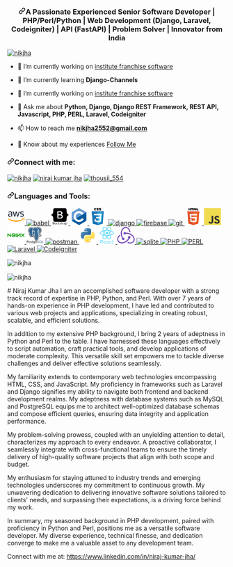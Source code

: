 <div class="Box mt-4 ">
  <div class="Box-body p-4">   
    
<h3 align="center" dir="auto"><a id="user-content-a-passionate-django--php-developer-from-india" class="anchor" aria-hidden="true" tabindex="-1" href="#a-passionate-django--php-developer-from-india"><svg class="octicon octicon-link" viewBox="0 0 16 16" version="1.1" width="16" height="16" aria-hidden="true"><path d="m7.775 3.275 1.25-1.25a3.5 3.5 0 1 1 4.95 4.95l-2.5 2.5a3.5 3.5 0 0 1-4.95 0 .751.751 0 0 1 .018-1.042.751.751 0 0 1 1.042-.018 1.998 1.998 0 0 0 2.83 0l2.5-2.5a2.002 2.002 0 0 0-2.83-2.83l-1.25 1.25a.751.751 0 0 1-1.042-.018.751.751 0 0 1-.018-1.042Zm-4.69 9.64a1.998 1.998 0 0 0 2.83 0l1.25-1.25a.751.751 0 0 1 1.042.018.751.751 0 0 1 .018 1.042l-1.25 1.25a3.5 3.5 0 1 1-4.95-4.95l2.5-2.5a3.5 3.5 0 0 1 4.95 0 .751.751 0 0 1-.018 1.042.751.751 0 0 1-1.042.018 1.998 1.998 0 0 0-2.83 0l-2.5 2.5a1.998 1.998 0 0 0 0 2.83Z"></path></svg></a>A Passionate Experienced Senior Software Developer | PHP/Perl/Python | Web Development (Django, Laravel, Codeigniter) | API (FastAPI) | Problem Solver | Innovator from India</h3>
<p align="left" dir="auto"> <a href="https://github.com/ryo-ma/github-profile-trophy"><img src="https://github-profile-trophy.vercel.app/?username=nikjha" alt="nikjha" data-canonical-src="https://github-profile-trophy.vercel.app/?username=nikjha" style="max-width: 100%;"></a> </p>
<ul dir="auto">
<li>
<p dir="auto">🔭 I’m currently working on <a href="https://github.com/nikjha/institute-franchise-software">institute franchise software</a></p>
</li>
<li>
<p dir="auto">🌱 I’m currently learning <strong>Django-Channels</strong></p>
</li>
<li>
<p dir="auto">🔭 I’m currently working on <a href="https://github.com/nikjha/institute-franchise-software">institute franchise software</a></p>
</li>
<li>
<p dir="auto">💬 Ask me about <strong>Python, Django, Django REST Framework, REST API, Javascript, PHP, PERL, Laravel, Codeigniter</strong></p>
</li>
<li>
<p dir="auto">📫 How to reach me <strong><a href="mailto:nikjha2552@gmail.com">nikjha2552@gmail.com</a></strong></p>
</li>
<li>
<p dir="auto">📄 Know about my experiences <a href="[https://flowcv.me/thouseef](https://www.linkedin.com/in/niraj-kumar-jha/)" rel="nofollow">Follow Me</a></p>
</li>

</ul>
<h3 align="left" dir="auto"><a id="user-content-connect-with-me" class="anchor" aria-hidden="true" tabindex="-1" href="#connect-with-me"><svg class="octicon octicon-link" viewBox="0 0 16 16" version="1.1" width="16" height="16" aria-hidden="true"><path d="m7.775 3.275 1.25-1.25a3.5 3.5 0 1 1 4.95 4.95l-2.5 2.5a3.5 3.5 0 0 1-4.95 0 .751.751 0 0 1 .018-1.042.751.751 0 0 1 1.042-.018 1.998 1.998 0 0 0 2.83 0l2.5-2.5a2.002 2.002 0 0 0-2.83-2.83l-1.25 1.25a.751.751 0 0 1-1.042-.018.751.751 0 0 1-.018-1.042Zm-4.69 9.64a1.998 1.998 0 0 0 2.83 0l1.25-1.25a.751.751 0 0 1 1.042.018.751.751 0 0 1 .018 1.042l-1.25 1.25a3.5 3.5 0 1 1-4.95-4.95l2.5-2.5a3.5 3.5 0 0 1 4.95 0 .751.751 0 0 1-.018 1.042.751.751 0 0 1-1.042.018 1.998 1.998 0 0 0-2.83 0l-2.5 2.5a1.998 1.998 0 0 0 0 2.83Z"></path></svg></a>Connect with me:</h3>
<p align="left" dir="auto">
<a href="https://twitter.com/jhanirajkr" rel="nofollow"><img align="center" src="https://raw.githubusercontent.com/nikjha/github-profile-readme-generator/master/src/images/icons/Social/twitter.svg" alt="nikjha" height="30" width="40" style="max-width: 100%;"></a>
<a href="https://linkedin.com/in/niraj-kumar-jha" rel="nofollow"><img align="center" src="https://raw.githubusercontent.com/rahuldkjain/github-profile-readme-generator/master/src/images/icons/Social/linked-in-alt.svg" alt="niraj kumar jha" height="30" width="40" style="max-width: 100%;"></a>
<a href="https://instagram.com/nikisniraj" rel="nofollow"><img align="center" src="https://raw.githubusercontent.com/rahuldkjain/github-profile-readme-generator/master/src/images/icons/Social/instagram.svg" alt="thousii_554" height="30" width="40" style="max-width: 100%;"></a>

</p>
<h3 align="left" dir="auto"><a id="user-content-languages-and-tools" class="anchor" aria-hidden="true" tabindex="-1" href="#languages-and-tools"><svg class="octicon octicon-link" viewBox="0 0 16 16" version="1.1" width="16" height="16" aria-hidden="true"><path d="m7.775 3.275 1.25-1.25a3.5 3.5 0 1 1 4.95 4.95l-2.5 2.5a3.5 3.5 0 0 1-4.95 0 .751.751 0 0 1 .018-1.042.751.751 0 0 1 1.042-.018 1.998 1.998 0 0 0 2.83 0l2.5-2.5a2.002 2.002 0 0 0-2.83-2.83l-1.25 1.25a.751.751 0 0 1-1.042-.018.751.751 0 0 1-.018-1.042Zm-4.69 9.64a1.998 1.998 0 0 0 2.83 0l1.25-1.25a.751.751 0 0 1 1.042.018.751.751 0 0 1 .018 1.042l-1.25 1.25a3.5 3.5 0 1 1-4.95-4.95l2.5-2.5a3.5 3.5 0 0 1 4.95 0 .751.751 0 0 1-.018 1.042.751.751 0 0 1-1.042.018 1.998 1.998 0 0 0-2.83 0l-2.5 2.5a1.998 1.998 0 0 0 0 2.83Z"></path></svg></a>Languages and Tools:</h3>
<p align="left" dir="auto"> <a href="https://aws.amazon.com" rel="nofollow"> <img src="https://raw.githubusercontent.com/devicons/devicon/master/icons/amazonwebservices/amazonwebservices-original-wordmark.svg" alt="aws" width="40" height="40" style="max-width: 100%;"> </a> <a href="https://babeljs.io/" rel="nofollow"> <img  src="https://camo.githubusercontent.com/1abf71d00a4a13bfdeccdc131c65f02644fae4e746289bd7c21bf1d2af986389/68747470733a2f2f7777772e766563746f726c6f676f2e7a6f6e652f6c6f676f732f626162656c6a732f626162656c6a732d69636f6e2e737667" alt="babel" width="40" height="40" data-canonical-src="https://www.vectorlogo.zone/logos/babeljs/babeljs-icon.svg" style="max-width: 100%;"> </a> <a href="https://getbootstrap.com" rel="nofollow"> <img src="https://raw.githubusercontent.com/devicons/devicon/master/icons/bootstrap/bootstrap-plain-wordmark.svg" alt="bootstrap" width="40" height="40" style="max-width: 100%;"> </a> <a href="https://www.cprogramming.com/" rel="nofollow"> <img src="https://raw.githubusercontent.com/devicons/devicon/master/icons/c/c-original.svg" alt="c" width="40" height="40" style="max-width: 100%;"> </a> <a href="https://www.w3schools.com/css/" rel="nofollow"> <img src="https://raw.githubusercontent.com/devicons/devicon/master/icons/css3/css3-original-wordmark.svg" alt="css3" width="40" height="40" style="max-width: 100%;"> </a> <a href="https://www.djangoproject.com/" rel="nofollow"> <img src="https://cdn.worldvectorlogo.com/logos/django.svg" alt="django" width="40" height="40" data-canonical-src="https://cdn.worldvectorlogo.com/logos/django.svg" style="max-width: 100%;"> </a><a href="https://firebase.google.com/" rel="nofollow"> <img alt="firebase" src="https://www.vectorlogo.zone/logos/firebase/firebase-icon.svg" width="40" height="40" data-canonical-src="https://www.vectorlogo.zone/logos/firebase/firebase-icon.svg" style="max-width: 100%;"> </a> <a href="https://git-scm.com/" rel="nofollow"> <img alt="git" width="40" height="40" data-canonical-src="https://www.vectorlogo.zone/logos/git-scm/git-scm-icon.svg" src="https://www.vectorlogo.zone/logos/git-scm/git-scm-icon.svg" style="max-width: 100%;"> </a> <a href="https://www.w3.org/html/" rel="nofollow"> <img src="https://raw.githubusercontent.com/devicons/devicon/master/icons/html5/html5-original-wordmark.svg" alt="html5" width="40" height="40" style="max-width: 100%;"> </a> <a href="https://developer.mozilla.org/en-US/docs/Web/JavaScript" rel="nofollow"> <img src="https://raw.githubusercontent.com/devicons/devicon/master/icons/javascript/javascript-original.svg" alt="javascript" width="40" height="40" style="max-width: 100%;"> </a> <a href="https://www.nginx.com" rel="nofollow"> <img src="https://raw.githubusercontent.com/devicons/devicon/master/icons/nginx/nginx-original.svg" alt="nginx" width="40" height="40" style="max-width: 100%;"> </a> <a href="https://www.postgresql.org" rel="nofollow"> <img src="https://raw.githubusercontent.com/devicons/devicon/master/icons/postgresql/postgresql-original-wordmark.svg" alt="postgresql" width="40" height="40" style="max-width: 100%;"> </a> <a href="https://postman.com" rel="nofollow"> <img src="https://www.vectorlogo.zone/logos/getpostman/getpostman-icon.svg" alt="postman" width="40" height="40" data-canonical-src="https://www.vectorlogo.zone/logos/getpostman/getpostman-icon.svg" style="max-width: 100%;"> </a> <a href="https://www.python.org" rel="nofollow"> <img src="https://raw.githubusercontent.com/devicons/devicon/master/icons/python/python-original.svg" alt="python" width="40" height="40" style="max-width: 100%;"> </a> <a href="https://reactjs.org/" rel="nofollow"> <img src="https://raw.githubusercontent.com/devicons/devicon/master/icons/react/react-original-wordmark.svg" alt="react" width="40" height="40" style="max-width: 100%;"> </a> <a href="https://redux.js.org" rel="nofollow"> <img src="https://raw.githubusercontent.com/devicons/devicon/master/icons/redux/redux-original.svg" alt="redux" width="40" height="40" style="max-width: 100%;"> </a> <a href="https://www.sqlite.org/" rel="nofollow"> <img alt="sqlite" width="40" height="40" data-canonical-src="https://www.vectorlogo.zone/logos/sqlite/sqlite-icon.svg" src="https://www.vectorlogo.zone/logos/sqlite/sqlite-icon.svg" style="max-width: 100%;"> </a> <a href="https://www.php.net/" rel="nofollow"> <img alt="PHP" width="40" height="40" data-canonical-src="https://www.php.net/images/logos/new-php-logo.svg" src="https://www.php.net/images/logos/new-php-logo.svg" style="max-width: 100%;"> </a><a href="https://www.perl.org/" rel="nofollow"> <img alt="PERL" width="40" height="40" data-canonical-src="https://uxwing.com/wp-content/themes/uxwing/download/brands-and-social-media/perl-programming-language-icon.png" src="https://uxwing.com/wp-content/themes/uxwing/download/brands-and-social-media/perl-programming-language-icon.png" style="max-width: 100%;"> </a> <a href="https://www.laravel.com/" rel="nofollow"> <img alt="Laravel" width="40" height="40" data-canonical-src="https://cdn.worldvectorlogo.com/logos/laravel-2.svg" src="https://cdn.worldvectorlogo.com/logos/laravel-2.svg" style="max-width: 100%;"> </a> <a href="https://www.codeigniter.com/" rel="nofollow"> <img alt="Codeigniter" width="40" height="40" data-canonical-src="https://cdn.worldvectorlogo.com/logos/codeigniter.svg" src="https://cdn.worldvectorlogo.com/logos/codeigniter.svg" style="max-width: 100%;"> </a>  </p>

<p dir="auto">
  <img align="center" src="https://camo.githubusercontent.com/d1bd8a634425bdf68115f258dbfc7b5d101786b9d8db39a7b652df5aeaca6b7b/68747470733a2f2f6769746875622d726561646d652d73746174732e76657263656c2e6170702f6170692f746f702d6c616e67733f757365726e616d653d6e696b6a68612673686f775f69636f6e733d74727565266c6f63616c653d656e266c61796f75743d636f6d70616374" alt="nikjha" data-canonical-src="https://github-readme-stats.vercel.app/api/top-langs?username=nikjha&amp;show_icons=true&amp;locale=en&amp;layout=compact" style="max-width: 100%;"></a></p>
<p dir="auto">
  
  <img align="center" src="https://github-readme-streak-stats.herokuapp.com/?user=nikjha&amp;" alt="nikjha" data-canonical-src="https://github-readme-streak-stats.herokuapp.com/?user=nikjha&amp;" style="max-width: 100%;"></a></p>
</article>
  </div>
</div>
# Niraj Kumar Jha
I am an accomplished software developer with a strong track record of expertise in PHP, Python, and Perl. With over 7 years of hands-on experience in PHP development, I have led and contributed to various web projects and applications, specializing in creating robust, scalable, and efficient solutions.

In addition to my extensive PHP background, I bring 2 years of adeptness in Python and Perl to the table. I have harnessed these languages effectively to script automation, craft practical tools, and develop applications of moderate complexity. This versatile skill set empowers me to tackle diverse challenges and deliver effective solutions seamlessly.

My familiarity extends to contemporary web technologies encompassing HTML, CSS, and JavaScript. My proficiency in frameworks such as Laravel and Django signifies my ability to navigate both frontend and backend development realms. My adeptness with database systems such as MySQL and PostgreSQL equips me to architect well-optimized database schemas and compose efficient queries, ensuring data integrity and application performance.

My problem-solving prowess, coupled with an unyielding attention to detail, characterizes my approach to every endeavor. A proactive collaborator, I seamlessly integrate with cross-functional teams to ensure the timely delivery of high-quality software projects that align with both scope and budget.

My enthusiasm for staying attuned to industry trends and emerging technologies underscores my commitment to continuous growth. My unwavering dedication to delivering innovative software solutions tailored to clients' needs, and surpassing their expectations, is a driving force behind my work.

In summary, my seasoned background in PHP development, paired with proficiency in Python and Perl, positions me as a versatile software developer. My diverse experience, technical finesse, and dedication converge to make me a valuable asset to any development team.


Connect with me at: https://www.linkedin.com/in/niraj-kumar-jha/




